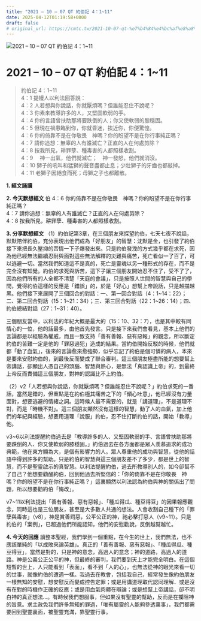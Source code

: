 ```yaml
---
title: "2021 – 10 – 07 QT 約伯記 4：1~11"
date: 2025-04-12T01:19:58+0800
draft: false
# original_url: https://cmtc.tw/2021-10-07-qt-%e7%b4%84%e4%bc%af%e8%a8%98-4%ef%bc%9a111
---
```


![2021 – 10 – 07 QT 約伯記 4：1\~11](/images/qt.jpg   "2021 – 10 – 07 QT 約伯記 4：1\~11")

# 2021 – 10 – 07 QT 約伯記 4：1\~11

> 約伯記 4：1\~11  
> 4：1 提幔人以利法回答說：  
> 4：2 人若想與你說話，你就厭煩嗎？但誰能忍住不說呢？  
> 4：3 你素來教導許多的人，又堅固軟弱的手。  
> 4：4 你的言語曾扶助那將要跌倒的人；你又使軟弱的膝穩固。  
> 4：5 但現在禍患臨到你，你就昏迷，挨近你，你便驚惶。  
> 4：6 你的倚靠不是在你敬畏　神嗎？你的盼望不是在你行事純正嗎？  
> 4：7 請你追想：無辜的人有誰滅亡？正直的人在何處剪除？  
> 4：8 按我所見，耕罪孽、種毒害的人都照樣收割。  
> 4：9 　神一出氣，他們就滅亡；　神一發怒，他們就消沒。  
> 4：10 獅子的吼叫和猛獅的聲音盡都止息；少壯獅子的牙齒也都敲掉。  
> 4：11 老獅子因絕食而死；母獅之子也都離散。

**1. 經文誦讀**

**2.  今天默想經文**
伯 4：6 你的倚靠不是在你敬畏　神嗎？你的盼望不是在你行事純正嗎？  
4：7 請你追想：無辜的人有誰滅亡？正直的人在何處剪除？  
4：8 按我所見，耕罪孽、種毒害的人都照樣收割。

**3. 分享默想經文**
（1）約伯記第3章，在三個朋友來探望約伯，七天七夜不說話，默默陪伴約伯，充分表現出他們成為「好朋友」的智慧：沈默是金，也引發了約伯接下來把長久壓抑的苦情一下子爆發出來。只是約伯發洩的方式幾乎都在求死，因為他已經無法繼續忍耐與面對這些無法解釋的災難與痛苦，死亡看似一了百了，可以逃避一切。當然我們知道這不是真的，死亡是靈魂以另一種形式的存在，而不是完全沒有知覺。約伯的求死與訴苦，這下子讓三個朋友開始忍不住了，受不了了，因為他們所有的人全都不清楚「天庭的會議」，只是按照人世間的智慧與自己的學問，覺得約伯這樣的反應是「錯誤」的，於是「好心」想幫上帝說話，只是越描越黑。他們接下來展開了三個回合的對話：一、第一回合對話（4：1\~14：22）；二、第二回合對話（15：1\~21：34）；三、第三回合對話（22：1\~26：14）；四、約伯總結對話（27：1\~31：40）。

三個朋友當中，以利法的年紀大概是最大的（15：10、32：7），也是其中較有同情心的一位，他的話最多，由他首先發言。只是接下來我們會看見，基本上他們的言論都是以經驗為權威，而且一致支持「善有善報、惡有惡報」的觀念，所以斷定約伯的苦難一定是他的「罪惡過犯」造成的結果。當約伯開始反駁的時候，他們就都「動了血氣」，後來的言論愈來愈強勢，似乎忘記了約伯是個可憐的病人，本來是要來安慰約伯的，到最後反而變成了聯合審判。這三個朋友極盡所能的想要幫上帝講話，卻顯出人憑自己的頭腦、智慧與熱心，是無法「真認識上帝」的，到最終上帝反而責備這三個朋友，對神的認識比不上約伯。

（2）v2「人若想與你說話，你就厭煩嗎？但誰能忍住不說呢？」約伯求死的一番話，當然是錯的，但重點是在約伯極其痛苦之下的「傾心吐意」，他已經沒有力量面對，想要逃避的情緒之詞。這時候人最不需要的，就是「講道理」，不是道理不對，而是「時機不對」。這三個朋友顯然沒有這樣的智慧，動了人的血氣，加上他們的年紀與經驗，想要用道理「說服」約伯，忍不住打斷約伯的話，開始「教導」他。

v3\~6以利法提醒約伯過去是「教導許多的人、又堅固軟弱的手、言語曾扶助那將要跌倒的人、你又使軟弱的膝穩固。」約伯過去在各方面都是眾人羡慕追求的成功典範，他在東方顯為大，是個有影響力的人。眾人尊重他的成功與智慧，從他的話語中得到許多的幫助。只是約伯的智慧與這三個朋友差不了多少，都是世上的智慧，而不是聖靈啟示的真智慧。以利法提醒約伯，過去所教導別人的，如今卻幫不了自己？他想要勸醒約伯，回到他過去所堅信的：「你的倚靠不是在你敬畏　神嗎？你的盼望不是在你行事純正嗎？」這裏顯然以利法認為約伯與神的關係出了問題，所以想要勸約伯「悔改」。

v7\~11以利法提出「善有善報、惡有惡報」、「種瓜得瓜、種豆得豆」的因果報應觀念，同時這也是三位朋友，甚至是大多數人共通的想法。人會收割自己種下的「罪孽與毒害」（v8），神是賞善罰惡，公平公正的神，祂必擊打惡人（v9\~11）。只是約伯的「案例」，已超過他們所能認知，他們的安慰勸說，反倒越幫越忙。

**4. 今天的回應**
讀整本聖經，我們學到一個重點，在今生的世上，我們無法，也不應該單純的「以成敗來論英雄」。真正的「善有善報、惡有惡報」、「種瓜得瓜、種豆得豆」，當然是對的，只是神的意念，高過人的意念；神的道路，高過人的道路。神是公義公正公平的神，但最終的審判，我們要到天上才能完全明白。在這個短暫的世上，人只能看到「表面」，看不到「人的心」，也無法從神的眼光來看一切的世事，就像約伯的遭遇一樣。我過去在教會，包括我自己，經常發生像約伯朋友一樣無知的安慰，想安慰反而變成控告定罪；或是用講道理取代認同理解．或是沒有在對的時機作正確的反應；或是用血氣肉體在辯論；或是想幫上帝講話，卻不明白神的真正想法…。有時候我們想服事，但如果沒有聖靈的幫助，反而是在攔阻神的旨意。求主赦免我們許多無知的罪過，「唯有屬靈的人能夠參透萬事」，我們都需要回到聖靈裏面，被聖靈充滿，靠聖靈行事。
